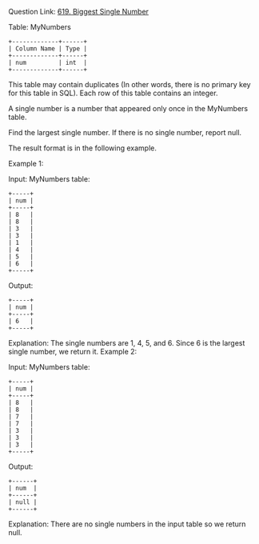 Question Link: [619. Biggest Single Number](https://leetcode.com/problems/biggest-single-number/?envType=study-plan-v2&envId=top-sql-50)

Table: MyNumbers

```
+-------------+------+
| Column Name | Type |
+-------------+------+
| num         | int  |
+-------------+------+
```

This table may contain duplicates (In other words, there is no primary key for this table in SQL).
Each row of this table contains an integer.

A single number is a number that appeared only once in the MyNumbers table.

Find the largest single number. If there is no single number, report null.

The result format is in the following example.

Example 1:

Input:
MyNumbers table:

```
+-----+
| num |
+-----+
| 8   |
| 8   |
| 3   |
| 3   |
| 1   |
| 4   |
| 5   |
| 6   |
+-----+
```

Output:

```
+-----+
| num |
+-----+
| 6   |
+-----+
```

Explanation: The single numbers are 1, 4, 5, and 6.
Since 6 is the largest single number, we return it.
Example 2:

Input:
MyNumbers table:

```
+-----+
| num |
+-----+
| 8   |
| 8   |
| 7   |
| 7   |
| 3   |
| 3   |
| 3   |
+-----+
```

Output:

```
+------+
| num  |
+------+
| null |
+------+
```

Explanation: There are no single numbers in the input table so we return null.
